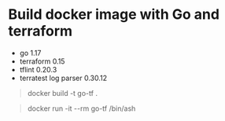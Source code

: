 # Build docker image with Go and terraform

- go 1.17
- terraform 0.15
- tflint 0.20.3
- terratest log parser 0.30.12

> docker build -t go-tf .

> docker run -it --rm go-tf /bin/ash
